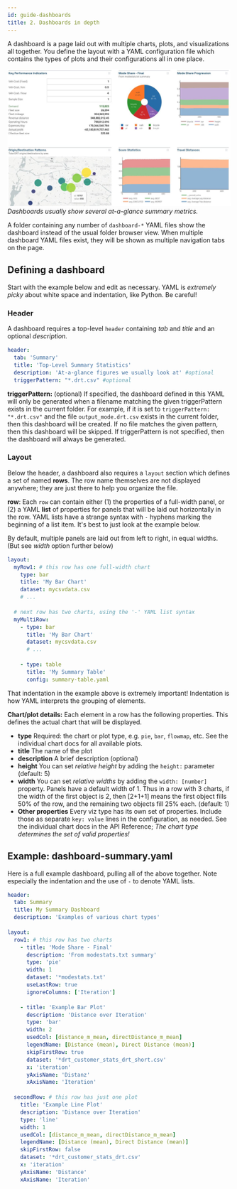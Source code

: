 ```yaml
---
id: guide-dashboards
title: 2. Dashboards in depth
---
```


A dashboard is a page laid out with multiple charts, plots, and visualizations all together. You define the layout with a YAML configuration file which contains the types of plots and their configurations all in one place.

![Dashboard example](assets/dashboard.jpg)
_Dashboards usually show several at-a-glance summary metrics._

A folder containing any number of `dashboard-*` YAML files show the dashboard instead of the usual folder browser view. When multiple dashboard YAML files exist, they will be shown as multiple navigation tabs on the page.

## Defining a dashboard

Start with the example below and edit as necessary. YAML is _extremely picky_ about white space and indentation, like Python. Be careful!

### Header

A dashboard requires a top-level `header` containing _tab_ and _title_ and an optional _description._

```yaml
header:
  tab: 'Summary'
  title: 'Top-Level Summary Statistics'
  description: 'At-a-glance figures we usually look at' #optional
  triggerPattern: "*.drt.csv" #optional
```

**triggerPattern:** (optional) If specified, the dashboard defined in this YAML will only be generated when a filename matching the given triggerPattern exists in the current folder. For example, if it is set to `triggerPattern: "*.drt.csv"` and the file `output_mode.drt.csv` exists in the current folder, then this dashboard will be created. If no file matches the given pattern, then this dashboard will be skipped. If triggerPattern is not specified, then the dashboard will always be generated.

### Layout

Below the header, a dashboard also requires a `layout` section which defines a set of named **rows**. The row name themselves are not displayed anywhere; they are just there to help you organize the file.

**row**: Each `row` can contain either (1) the properties of a full-width panel, or (2) a YAML **list** of properties for panels that will be laid out horizontally in the row. YAML lists have a strange syntax with `-` hyphens marking the beginning of a list item. It's best to just look at the example below.

By default, multiple panels are laid out from left to right, in equal widths. (But see _width_ option further below)

```yaml
layout:
  myRow1: # this row has one full-width chart
    type: bar
    title: 'My Bar Chart'
    dataset: mycsvdata.csv
    # ...

  # next row has two charts, using the '-' YAML list syntax
  myMultiRow:
    - type: bar
      title: 'My Bar Chart'
      dataset: mycsvdata.csv
      # ...

    - type: table
      title: 'My Summary Table'
      config: summary-table.yaml
```

That indentation in the example above is extremely important! Indentation is how YAML interprets the grouping of elements.

**Chart/plot details:** Each element in a row has the following properties. This defines the actual chart that will be displayed.

- **type** Required: the chart or plot type, e.g. `pie`, `bar`, `flowmap`, etc. See the individual chart docs for all available plots.
- **title** The name of the plot
- **description** A brief description (optional)
- **height** You can set _relative height_ by adding the `height:` parameter (default: 5)
- **width** You can set _relative widths_ by adding the `width: [number]` property. Panels have a default width of 1. Thus in a row with 3 charts, if the width of the first object is 2, then [2+1+1] means the first object fills 50% of the row, and the remaining two objects fill 25% each. (default: 1)
- **Other properties** Every viz type has its own set of properties. Include those as separate `key: value` lines in the configuration, as needed. See the individual chart docs in the API Reference; _The chart type determines the set of valid properties!_

## Example: dashboard-summary.yaml

Here is a full example dashboard, pulling all of the above together. Note especially the indentation and the use of `-` to denote YAML lists.

```yaml
header:
  tab: Summary
  title: My Summary Dashboard
  description: 'Examples of various chart types'

layout:
  row1: # this row has two charts
    - title: 'Mode Share - Final'
      description: 'From modestats.txt summary'
      type: 'pie'
      width: 1
      dataset: '*modestats.txt'
      useLastRow: true
      ignoreColumns: ['Iteration']

    - title: 'Example Bar Plot'
      description: 'Distance over Iteration'
      type: 'bar'
      width: 2
      usedCol: [distance_m_mean, directDistance_m_mean]
      legendName: [Distance (mean), Direct Distance (mean)]
      skipFirstRow: true
      dataset: '*drt_customer_stats_drt_short.csv'
      x: 'iteration'
      yAxisName: 'Distanz'
      xAxisName: 'Iteration'

  secondRow: # this row has just one plot
    title: 'Example Line Plot'
    description: 'Distance over Iteration'
    type: 'line'
    width: 1
    usedCol: [distance_m_mean, directDistance_m_mean]
    legendName: [Distance (mean), Direct Distance (mean)]
    skipFirstRow: false
    dataset: '*drt_customer_stats_drt.csv'
    x: 'iteration'
    yAxisName: 'Distance'
    xAxisName: 'Iteration'
```
